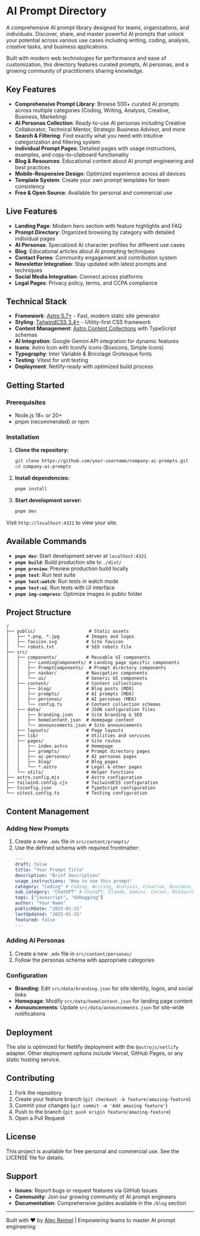 # AI Prompt Directory

A comprehensive AI prompt library designed for teams, organizations, and individuals. Discover, share, and master powerful AI prompts that unlock your potential across various use cases including writing, coding, analysis, creative tasks, and business applications.

Built with modern web technologies for performance and ease of customization, this directory features curated prompts, AI personas, and a growing community of practitioners sharing knowledge.

## Key Features

*   **Comprehensive Prompt Library**: Browse 500+ curated AI prompts across multiple categories (Coding, Writing, Analysis, Creative, Business, Marketing)
*   **AI Personas Collection**: Ready-to-use AI personas including Creative Collaborator, Technical Mentor, Strategic Business Advisor, and more
*   **Search & Filtering**: Find exactly what you need with intuitive categorization and filtering system
*   **Individual Prompt Pages**: Detailed pages with usage instructions, examples, and copy-to-clipboard functionality
*   **Blog & Resources**: Educational content about AI prompt engineering and best practices
*   **Mobile-Responsive Design**: Optimized experience across all devices
*   **Template System**: Create your own prompt templates for team consistency
*   **Free & Open Source**: Available for personal and commercial use

## Live Features

*   **Landing Page**: Modern hero section with feature highlights and FAQ
*   **Prompt Directory**: Organized browsing by category with detailed individual pages
*   **AI Personas**: Specialized AI character profiles for different use cases
*   **Blog**: Educational articles about AI prompting techniques
*   **Contact Forms**: Community engagement and contribution system
*   **Newsletter Integration**: Stay updated with latest prompts and techniques
*   **Social Media Integration**: Connect across platforms
*   **Legal Pages**: Privacy policy, terms, and CCPA compliance

## Technical Stack

*   **Framework**: [Astro 5.7+](https://astro.build/) - Fast, modern static site generator
*   **Styling**: [TailwindCSS 3.4+](https://tailwindcss.com/) - Utility-first CSS framework
*   **Content Management**: [Astro Content Collections](https://docs.astro.build/en/guides/content-collections/) with TypeScript schemas
*   **AI Integration**: Google Gemini API integration for dynamic features
*   **Icons**: Astro Icon with Iconify icons (Boxicons, Simple Icons)
*   **Typography**: Inter Variable & Bricolage Grotesque fonts
*   **Testing**: Vitest for unit testing
*   **Deployment**: Netlify-ready with optimized build process

## Getting Started

### Prerequisites

*   Node.js 18+ or 20+
*   pnpm (recommended) or npm

### Installation

1.  **Clone the repository:**
    ```bash
    git clone https://github.com/your-username/company-ai-prompts.git
    cd company-ai-prompts
    ```

2.  **Install dependencies:**
    ```bash
    pnpm install
    ```

3.  **Start development server:**
    ```bash
    pnpm dev
    ```

Visit `http://localhost:4321` to view your site.

## Available Commands

*   **`pnpm dev`**: Start development server at `localhost:4321`
*   **`pnpm build`**: Build production site to `./dist/`
*   **`pnpm preview`**: Preview production build locally
*   **`pnpm test`**: Run test suite
*   **`pnpm test:watch`**: Run tests in watch mode
*   **`pnpm test:ui`**: Run tests with UI interface
*   **`pnpm img-compress`**: Optimize images in public folder

## Project Structure

```
/
├── public/                    # Static assets
│   ├── *.png, *.jpg          # Images and logos
│   ├── favicon.svg           # Site favicon
│   └── robots.txt            # SEO robots file
├── src/
│   ├── components/           # Reusable UI components
│   │   ├── LandingComponents/ # Landing page specific components
│   │   ├── PromptComponents/  # Prompt directory components
│   │   ├── navbar/           # Navigation components
│   │   └── ui/               # Generic UI components
│   ├── content/              # Content collections
│   │   ├── blog/             # Blog posts (MDX)
│   │   ├── prompts/          # AI prompts (MDX)
│   │   ├── personas/         # AI personas (MDX)
│   │   └── config.ts         # Content collection schemas
│   ├── data/                 # JSON configuration files
│   │   ├── branding.json     # Site branding & SEO
│   │   ├── homeContent.json  # Homepage content
│   │   └── announcements.json # Site announcements
│   ├── layouts/              # Page layouts
│   ├── lib/                  # Utilities and services
│   ├── pages/                # Site routes
│   │   ├── index.astro       # Homepage
│   │   ├── prompts/          # Prompt directory pages
│   │   ├── ai-personas/      # AI personas pages
│   │   ├── blog/             # Blog pages
│   │   └── *.astro           # Legal & other pages
│   └── utils/                # Helper functions
├── astro.config.mjs          # Astro configuration
├── tailwind.config.cjs       # TailwindCSS configuration
├── tsconfig.json             # TypeScript configuration
└── vitest.config.ts          # Testing configuration
```

## Content Management

### Adding New Prompts

1. Create a new `.mdx` file in `src/content/prompts/`
2. Use the defined schema with required frontmatter:
   ```yaml
   ---
   draft: false
   title: "Your Prompt Title"
   description: "Brief description"
   usage_instructions: "How to use this prompt"
   category: "Coding" # Coding, Writing, Analysis, Creative, Business, Marketing, Other
   sub_category: "ChatGPT" # ChatGPT, Claude, Gemini, Cursor, MidJourney, Other
   tags: ["javascript", "debugging"]
   author: "Your Name"
   publishDate: "2025-01-15"
   lastUpdated: "2025-01-15"
   featured: false
   ---
   ```

### Adding AI Personas

1. Create a new `.mdx` file in `src/content/personas/`
2. Follow the personas schema with appropriate categories

### Configuration

*   **Branding**: Edit `src/data/branding.json` for site identity, logos, and social links
*   **Homepage**: Modify `src/data/homeContent.json` for landing page content
*   **Announcements**: Update `src/data/announcements.json` for site-wide notifications

## Deployment

The site is optimized for Netlify deployment with the `@astrojs/netlify` adapter. Other deployment options include Vercel, GitHub Pages, or any static hosting service.

## Contributing

1. Fork the repository
2. Create your feature branch (`git checkout -b feature/amazing-feature`)
3. Commit your changes (`git commit -m 'Add amazing feature'`)
4. Push to the branch (`git push origin feature/amazing-feature`)
5. Open a Pull Request

## License

This project is available for free personal and commercial use. See the LICENSE file for details.

## Support

*   **Issues**: Report bugs or request features via GitHub Issues
*   **Community**: Join our growing community of AI prompt engineers
*   **Documentation**: Comprehensive guides available in the `/blog` section

---

Built with ❤️ by [Alec Reimel](https://alecreimel.com) | Empowering teams to master AI prompt engineering
